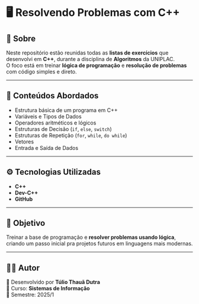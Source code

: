 # 🖥️ Resolvendo Problemas com C++

## 📌 Sobre
Neste repositório estão reunidas todas as **listas de exercícios** que desenvolvi em **C++**, durante a disciplina de **Algoritmos** da UNIPLAC.  
O foco está em treinar **lógica de programação** e **resolução de problemas** com código simples e direto.

---

## 🚀 Conteúdos Abordados
- Estrutura básica de um programa em C++  
- Variáveis e Tipos de Dados  
- Operadores aritméticos e lógicos  
- Estruturas de Decisão (`if`, `else`, `switch`)  
- Estruturas de Repetição (`for`, `while`, `do while`)   
- Vetores  
- Entrada e Saída de Dados  

---

## ⚙️ Tecnologias Utilizadas
- **C++**  
- **Dev-C++**  
- **GitHub**

---

## 🎯 Objetivo
Treinar a base de programação e **resolver problemas usando lógica**, criando um passo inicial pra projetos futuros em linguagens mais modernas.

---

## 👨‍💻 Autor
📌 Desenvolvido por **Túlio Thauã Dutra**  
📘 Curso: **Sistemas de Informação**  
📅 Semestre: 2025/1
